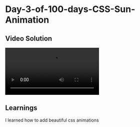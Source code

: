# Day-3-of-100-days-CSS-Sun-Animation

## Video Solution

<video src="screenshots%20and%20recordings/Recording.mp4" controls title="Title"></video>

## Learnings

I learned how to add beautiful css animations 
